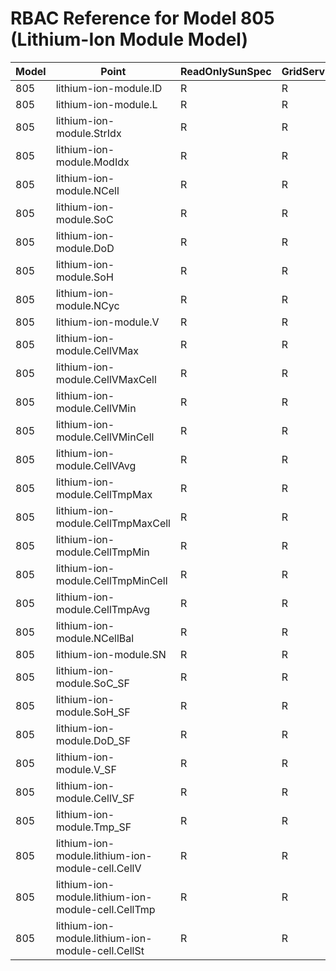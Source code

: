 # RBAC Reference for Model 805 (Lithium-Ion Module Model)

| Model | Point | ReadOnlySunSpec | GridServiceSunSpec | NetworkAdministratorSunSpec | SuperAdministratorSpec | 
|-------|-------|------------------|---------------------|------------------|--------------------|
| 805 | lithium-ion-module.ID | R | R | R | R |
| 805 | lithium-ion-module.L | R | R | R | R |
| 805 | lithium-ion-module.StrIdx | R | R | R | R |
| 805 | lithium-ion-module.ModIdx | R | R | R | R |
| 805 | lithium-ion-module.NCell | R | R | R | R |
| 805 | lithium-ion-module.SoC | R | R | R | R |
| 805 | lithium-ion-module.DoD | R | R | R | R |
| 805 | lithium-ion-module.SoH | R | R | R | R |
| 805 | lithium-ion-module.NCyc | R | R | R | R |
| 805 | lithium-ion-module.V | R | R | R | R |
| 805 | lithium-ion-module.CellVMax | R | R | R | R |
| 805 | lithium-ion-module.CellVMaxCell | R | R | R | R |
| 805 | lithium-ion-module.CellVMin | R | R | R | R |
| 805 | lithium-ion-module.CellVMinCell | R | R | R | R |
| 805 | lithium-ion-module.CellVAvg | R | R | R | R |
| 805 | lithium-ion-module.CellTmpMax | R | R | R | R |
| 805 | lithium-ion-module.CellTmpMaxCell | R | R | R | R |
| 805 | lithium-ion-module.CellTmpMin | R | R | R | R |
| 805 | lithium-ion-module.CellTmpMinCell | R | R | R | R |
| 805 | lithium-ion-module.CellTmpAvg | R | R | R | R |
| 805 | lithium-ion-module.NCellBal | R | R | R | R |
| 805 | lithium-ion-module.SN | R | R | R | R |
| 805 | lithium-ion-module.SoC_SF | R | R | R | R |
| 805 | lithium-ion-module.SoH_SF | R | R | R | R |
| 805 | lithium-ion-module.DoD_SF | R | R | R | R |
| 805 | lithium-ion-module.V_SF | R | R | R | R |
| 805 | lithium-ion-module.CellV_SF | R | R | R | R |
| 805 | lithium-ion-module.Tmp_SF | R | R | R | R |
| 805 | lithium-ion-module.lithium-ion-module-cell.CellV | R | R | R | R |
| 805 | lithium-ion-module.lithium-ion-module-cell.CellTmp | R | R | R | R |
| 805 | lithium-ion-module.lithium-ion-module-cell.CellSt | R | R | R | R |
